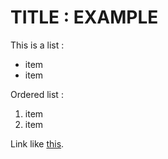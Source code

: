 # TITLE : EXAMPLE

This is a list :
* item
* item
 
Ordered list :
1. item
2. item

Link like [this](www.google.ca).
